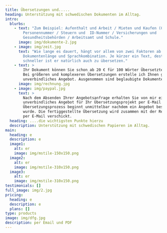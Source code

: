 ```yaml
---
title: Übersetzungen und.....
heading: Unterstützung mit schwedischen Dokumenten im Alltag.
intro:
  blurbs:
    - text: "Zum Beispiel: Aufenthalt und Arbeit / Mieten und Kaufen (Gutachten) /
        Personennummer / Steuern und  ID-Nummer / Versicherungen und
        Gesundheitsbehörden / Arbeitsamt und Schule."
      image: img/dokumente-2.jpg
    - image: img/zeit.jpg
      text: "Wie lange es dauert, hängt vor allem von zwei Faktoren ab:
        Dokumentenlänge und Sprachkombination. Je kürzer ein Text, desto
        schneller ist er natürlich auch zu übersetzen."
    - text: >
        Ihr Dokument können Sie schon ab 20 € für 100 Wörter Übersetzten lassen.
        Bei größeren und komplexeren Übersetzungen erstelle ich Ihnen gerne ein
        unverbindliches Angebot. Ausgenommen sind beglaubigte Dokumente. 
      image: img/rechnung.jpg
    - image: img/paypal.jpg
      text: >
        Nach dem Absenden Ihrer Angebotsanfrage erhalten Sie von mir ein
        unverbindliches Angebot für Ihr Übersetzungsprojekt per E-Mail. Der
        Übersetzungsprozess beginnt unmittelbar nachdem ein Angebot bestätigt
        wurde. Die fertiggestellte Übersetzung wird zusammen mit der Rechnung
        per E-Mail verschickt. 
  heading: ....die wichtigsten Punkte hierzu
  description: Unterstützung mit schwedischen Papieren im Alltag.
main:
  heading: e
  description: e
  image1:
    alt: er
    image: img/mstile-150x150.png
  image2:
    alt: er
    image: img/mstile-310x150.png
  image3:
    alt: er
    image: img/mstile-310x150.png
testimonials: []
full_image: img/2.jpg
pricing:
  heading: e
  description: e
  plans: []
type: products
image: img/dfg.jpg
description: per Email und PDF
---
```

